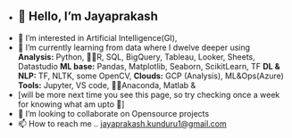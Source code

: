 - <h2>👋 Hello, I’m Jayaprakash </h2>
- 👀 I’m interested in Artificial Intelligence(GI), 
- 🌱 I’m currently learning from data where I dwelve deeper using 
   **Analysis:** Python, 🤏🏼R, SQL, BigQuery, Tableau, Looker, Sheets, Datastudio 
   **ML base:** Pandas, Matplotlib, Seaborn, ScikitLearn, TF
   **DL & NLP:** TF, NLTK, some OpenCV, 
   **Clouds:** GCP (Analysis), ML&Ops(Azure)
   **Tools:** Jupyter, VS code, 🤏🏼Anaconda, Matlab & 
- [will be more next time you see this page, so try checking once a week for knowing what am upto 🤗]
- 💞️ I’m looking to collaborate on Opensource projects
- 📫 How to reach me .. jayaprakash.kunduru1@gmail.com



<!---
Jayjake1/Jayjake1 is a ✨ special ✨ repository because its `README.md` (this file) appears on your GitHub profile.
You can click the Preview link to take a look at your changes.
--->
